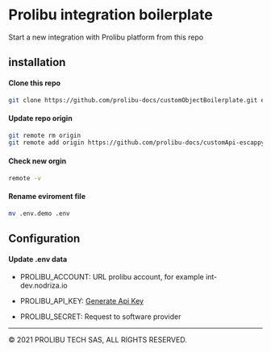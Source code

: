 # Prolibu integration boilerplate

Start a new integration with Prolibu platform from this repo


## installation

#### Clone this repo 
```bash
git clone https://github.com/prolibu-docs/customObjectBoilerplate.git escappy-dev
```

#### Update repo origin 
```bash
git remote rm origin
git remote add origin https://github.com/prolibu-docs/customApi-escappy-dev.git
```

#### Check new orgin 
```bash
remote -v
```

#### Rename eviroment file
```bash
mv .env.demo .env
```

## Configuration

#### Update .env data

- PROLIBU_ACCOUNT: URL prolibu account, for example int-dev.nodriza.io

- PROLIBU_API_KEY: [Generate Api Key](https://github.com/prolibu-docs/docs/blob/main/api-key.md)

- PROLIBU_SECRET: Request to software provider


---------------
© 2021 PROLIBU TECH SAS, ALL RIGHTS RESERVED.